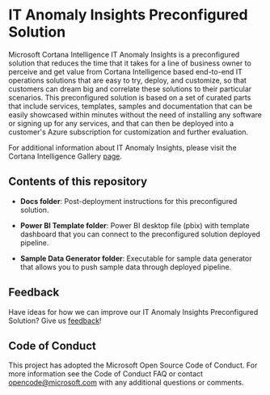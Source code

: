 IT Anomaly Insights Preconfigured Solution
=============================================

Microsoft Cortana Intelligence IT Anomaly Insights is a preconfigured solution that reduces the time 
that it takes for a line of business owner to perceive and get value from Cortana Intelligence based end-to-end 
IT operations solutions that are easy to try, deploy, and customize, so that customers can dream big and correlate 
these solutions to their particular scenarios. This preconfigured solution is based on a set of curated parts that 
include services, templates, samples and documentation that can be easily showcased within minutes without the need 
of installing any software or signing up for any services, and that can then be deployed into a customer's 
Azure subscription for customization and further evaluation.

For additional information about IT Anomaly Insights, please visit the Cortana Intelligence Gallery [page](https://gallery.cortanaintelligence.com/solutiontemplate/c0cc7d49409b4be99fa99dcf8ccba98b).

Contents of this repository
---------------------------

- **Docs folder**:
Post-deployment instructions for this preconfigured solution.

- **Power BI Template folder**:
Power BI desktop file (pbix) with template dashboard that you can connect to the preconfigured solution deployed pipeline.

- **Sample Data Generator folder**:
Executable for sample data generator that allows you to push sample data through deployed pipeline.

Feedback
--------

Have ideas for how we can improve our IT Anomaly Insights Preconfigured Solution? Give us [feedback](mailto:adpcs_support@microsoft.com)!

Code of Conduct
---------------

This project has adopted the Microsoft Open Source Code of Conduct. For more information see the Code of Conduct FAQ or contact opencode@microsoft.com with any additional questions or comments.

